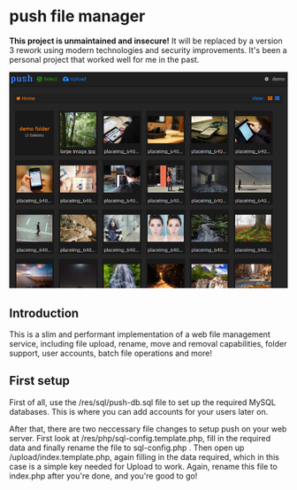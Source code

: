 # push file manager
**This project is unmaintained and insecure!** It will be replaced by a version 3 rework using modern technologies
and security improvements. It's been a personal project that worked well for me in the past.

![Website Preview](https://raw.githubusercontent.com/JannisBecker/push/master/res/img/readme-header.png)

## Introduction
This is a slim and performant implementation of a web file management service,
including file upload, rename, move and removal capabilities, folder support, user accounts,
batch file operations and more!

## First setup
First of all, use the /res/sql/push-db.sql file to set up the required MySQL databases. 
This is where you can add accounts for your users later on.

After that, there are two neccessary file changes to setup push on your web server.
First look at /res/php/sql-config.template.php, fill in the required data
and finally rename the file to sql-config.php .
Then open up /upload/index.template.php, again filling in the data required,
which in this case is a simple key needed for Upload to work.
Again, rename this file to index.php after you're done,
and you're good to go!


